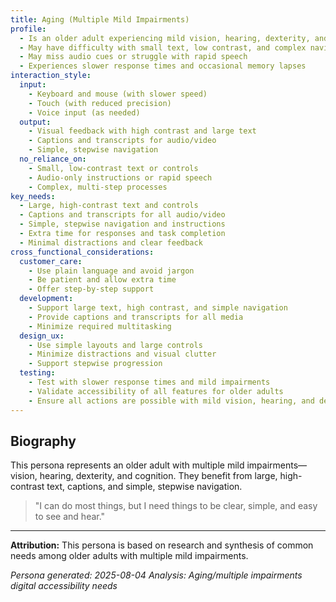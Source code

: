 ```yaml
---
title: Aging (Multiple Mild Impairments)
profile:
  - Is an older adult experiencing mild vision, hearing, dexterity, and cognitive changes
  - May have difficulty with small text, low contrast, and complex navigation
  - May miss audio cues or struggle with rapid speech
  - Experiences slower response times and occasional memory lapses
interaction_style:
  input:
    - Keyboard and mouse (with slower speed)
    - Touch (with reduced precision)
    - Voice input (as needed)
  output:
    - Visual feedback with high contrast and large text
    - Captions and transcripts for audio/video
    - Simple, stepwise navigation
  no_reliance_on:
    - Small, low-contrast text or controls
    - Audio-only instructions or rapid speech
    - Complex, multi-step processes
key_needs:
  - Large, high-contrast text and controls
  - Captions and transcripts for all audio/video
  - Simple, stepwise navigation and instructions
  - Extra time for responses and task completion
  - Minimal distractions and clear feedback
cross_functional_considerations:
  customer_care:
    - Use plain language and avoid jargon
    - Be patient and allow extra time
    - Offer step-by-step support
  development:
    - Support large text, high contrast, and simple navigation
    - Provide captions and transcripts for all media
    - Minimize required multitasking
  design_ux:
    - Use simple layouts and large controls
    - Minimize distractions and visual clutter
    - Support stepwise progression
  testing:
    - Test with slower response times and mild impairments
    - Validate accessibility of all features for older adults
    - Ensure all actions are possible with mild vision, hearing, and dexterity changes
---
```


## Biography

This persona represents an older adult with multiple mild impairments—vision, hearing, dexterity, and cognition. They benefit from large, high-contrast text, captions, and simple, stepwise navigation.

> "I can do most things, but I need things to be clear, simple, and easy to see and hear."

---

**Attribution:**
This persona is based on research and synthesis of common needs among older adults with multiple mild impairments.

*Persona generated: 2025-08-04*
*Analysis: Aging/multiple impairments digital accessibility needs*
